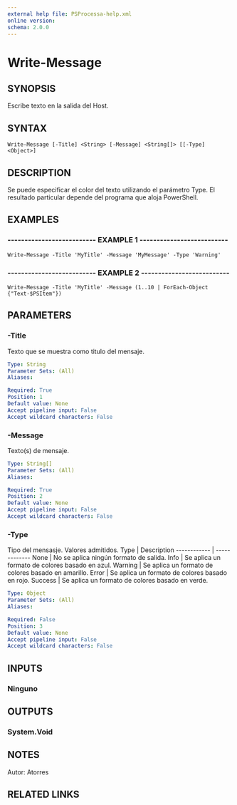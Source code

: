 ```yaml
---
external help file: PSProcessa-help.xml
online version: 
schema: 2.0.0
---
```


# Write-Message

## SYNOPSIS
Escribe texto en la salida del Host.

## SYNTAX

```
Write-Message [-Title] <String> [-Message] <String[]> [[-Type] <Object>]
```

## DESCRIPTION
Se puede especificar el color del texto utilizando el parámetro Type.
El resultado particular depende del programa que aloja PowerShell.

## EXAMPLES

### -------------------------- EXAMPLE 1 --------------------------
```
Write-Message -Title 'MyTitle' -Message 'MyMessage' -Type 'Warning'
```

### -------------------------- EXAMPLE 2 --------------------------
```
Write-Message -Title 'MyTitle' -Message (1..10 | ForEach-Object {"Text-$PSItem"})
```

## PARAMETERS

### -Title
Texto que se muestra como titulo del mensaje.

```yaml
Type: String
Parameter Sets: (All)
Aliases: 

Required: True
Position: 1
Default value: None
Accept pipeline input: False
Accept wildcard characters: False
```

### -Message
Texto(s) de mensaje.

```yaml
Type: String[]
Parameter Sets: (All)
Aliases: 

Required: True
Position: 2
Default value: None
Accept pipeline input: False
Accept wildcard characters: False
```

### -Type
Tipo del mensasje.
Valores admitidos.
Type | Description
------------ | -------------
None | No se aplica ningún formato de salida.
Info | Se aplica un formato de colores basado en azul.
Warning | Se aplica un formato de colores basado en amarillo.
Error | Se aplica un formato de colores basado en rojo.
Success | Se aplica un formato de colores basado en verde.

```yaml
Type: Object
Parameter Sets: (All)
Aliases: 

Required: False
Position: 3
Default value: None
Accept pipeline input: False
Accept wildcard characters: False
```

## INPUTS

### Ninguno

## OUTPUTS

### System.Void

## NOTES
Autor: Atorres

## RELATED LINKS

